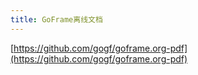 ```yaml
---
title: GoFrame离线文档
---
```


[https://github.com/gogf/goframe.org-pdf](https://github.com/gogf/goframe.org-pdf)